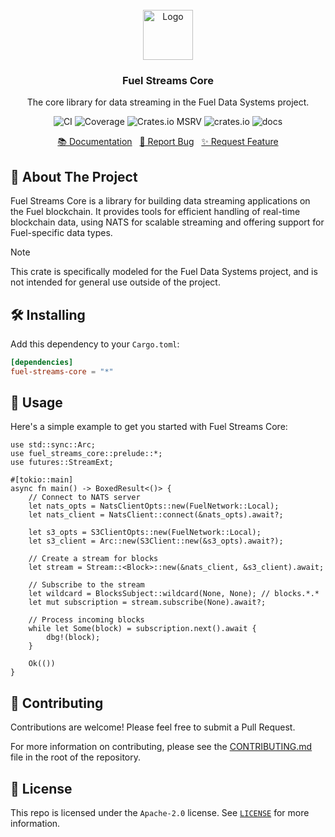 <br/>
<div align="center">
    <a href="https://github.com/fuellabs/data-systems">
        <img src="https://global.discourse-cdn.com/business6/uploads/fuel/original/2X/5/57d5a345cc15a64b636e0d56e042857f8a0e80b1.png" alt="Logo" width="80" height="80">
    </a>
    <h3 align="center">Fuel Streams Core</h3>
    <p align="center">
        The core library for data streaming in the Fuel Data Systems project.
    </p>
    <p align="center">
        <a href="https://github.com/FuelLabs/data-systems/actions/workflows/ci.yaml" style="text-decoration: none;">
            <img src="https://github.com/FuelLabs/data-systems/actions/workflows/ci.yaml/badge.svg?branch=main" alt="CI">
        </a>
        <a href="https://codecov.io/gh/FuelLabs/data-systems" style="text-decoration: none;">
            <img src="https://codecov.io/gh/FuelLabs/data-systems/graph/badge.svg?token=1zna00scwj" alt="Coverage">
        </a>
        <a href="https://crates.io/crates/fuel-streams-core" style="text-decoration: none;">
            <img alt="Crates.io MSRV" src="https://img.shields.io/crates/msrv/fuel-streams-core">
        </a>
        <a href="https://crates.io/crates/fuel-streams-core" style="text-decoration: none;">
            <img src="https://img.shields.io/crates/v/fuel-streams-core?label=latest" alt="crates.io">
        </a>
        <a href="https://docs.rs/fuel-streams-core/" style="text-decoration: none;">
            <img src="https://docs.rs/fuel-streams-core/badge.svg" alt="docs">
        </a>
    </p>
    <p align="center">
        <a href="https://docs.rs/fuel-streams-core">📚 Documentation</a>
        <span>&nbsp;</span>
        <a href="https://github.com/fuellabs/data-systems/issues/new?labels=bug&template=bug-report---.md">🐛 Report Bug</a>
        <span>&nbsp;</span>
        <a href="https://github.com/fuellabs/data-systems/issues/new?labels=enhancement&template=feature-request---.md">✨ Request Feature</a>
    </p>
</div>

## 📝 About The Project

Fuel Streams Core is a library for building data streaming applications on the Fuel blockchain. It provides tools for efficient handling of real-time blockchain data, using NATS for scalable streaming and offering support for Fuel-specific data types.

> [!NOTE]
> This crate is specifically modeled for the Fuel Data Systems project, and is not intended for general use outside of the project.

## 🛠️ Installing

Add this dependency to your `Cargo.toml`:

```toml
[dependencies]
fuel-streams-core = "*"
```

## 🚀 Usage

Here's a simple example to get you started with Fuel Streams Core:

```rust,no_run
use std::sync::Arc;
use fuel_streams_core::prelude::*;
use futures::StreamExt;

#[tokio::main]
async fn main() -> BoxedResult<()> {
    // Connect to NATS server
    let nats_opts = NatsClientOpts::new(FuelNetwork::Local);
    let nats_client = NatsClient::connect(&nats_opts).await?;

    let s3_opts = S3ClientOpts::new(FuelNetwork::Local);
    let s3_client = Arc::new(S3Client::new(&s3_opts).await?);

    // Create a stream for blocks
    let stream = Stream::<Block>::new(&nats_client, &s3_client).await;

    // Subscribe to the stream
    let wildcard = BlocksSubject::wildcard(None, None); // blocks.*.*
    let mut subscription = stream.subscribe(None).await?;

    // Process incoming blocks
    while let Some(block) = subscription.next().await {
        dbg!(block);
    }

    Ok(())
}
```

## 🤝 Contributing

Contributions are welcome! Please feel free to submit a Pull Request.

For more information on contributing, please see the [CONTRIBUTING.md](../../CONTRIBUTING.md) file in the root of the repository.

## 📜 License

This repo is licensed under the `Apache-2.0` license. See [`LICENSE`](../../LICENSE) for more information.
